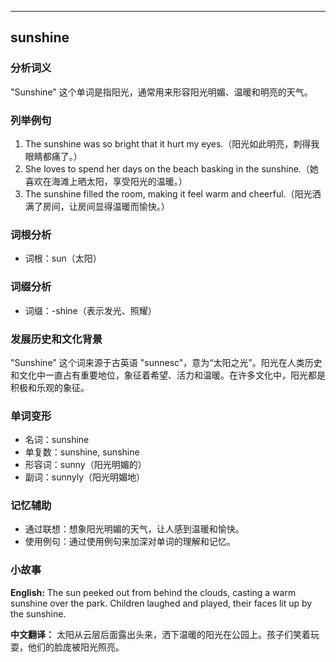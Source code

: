 
---------------
## sunshine
### 分析词义
"Sunshine" 这个单词是指阳光，通常用来形容阳光明媚、温暖和明亮的天气。

### 列举例句
1. The sunshine was so bright that it hurt my eyes.（阳光如此明亮，刺得我眼睛都痛了。）
2. She loves to spend her days on the beach basking in the sunshine.（她喜欢在海滩上晒太阳，享受阳光的温暖。）
3. The sunshine filled the room, making it feel warm and cheerful.（阳光洒满了房间，让房间显得温暖而愉快。）

### 词根分析
- 词根：sun（太阳）

### 词缀分析
- 词缀：-shine（表示发光、照耀）

### 发展历史和文化背景
"Sunshine" 这个词来源于古英语 "sunnesc"，意为“太阳之光”。阳光在人类历史和文化中一直占有重要地位，象征着希望、活力和温暖。在许多文化中，阳光都是积极和乐观的象征。

### 单词变形
- 名词：sunshine
- 单复数：sunshine, sunshine
- 形容词：sunny（阳光明媚的）
- 副词：sunnyly（阳光明媚地）

### 记忆辅助
- 通过联想：想象阳光明媚的天气，让人感到温暖和愉快。
- 使用例句：通过使用例句来加深对单词的理解和记忆。

### 小故事
**English:**
The sun peeked out from behind the clouds, casting a warm sunshine over the park. Children laughed and played, their faces lit up by the sunshine.

**中文翻译：**
太阳从云层后面露出头来，洒下温暖的阳光在公园上。孩子们笑着玩耍，他们的脸庞被阳光照亮。

